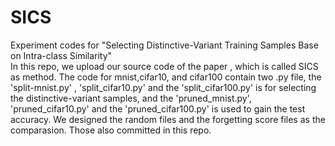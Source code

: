 # SICS
Experiment codes for "Selecting Distinctive-Variant Training Samples Base on Intra-class Similarity"\
In this repo, we upload our source code of the paper <Selecting Distinctive-Variant Training Samples Base on Intra-class Similarity>, which is called SICS as method.
  The code for mnist,cifar10, and cifar100 contain two .py file, the 'split-mnist.py' , 'split_cifar10.py' and the 'split_cifar100.py' is for  selecting the distinctive-variant samples, 
  and the 'pruned_mnist.py', 'pruned_cifar10.py' and the 'pruned_cifar100.py' is used to gain the test accuracy.
  We designed the random files and the forgetting score files as the comparasion. Those also committed in this repo.
